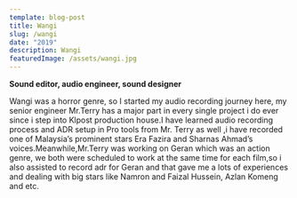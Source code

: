 ```yaml
---
template: blog-post
title: Wangi
slug: /wangi
date: "2019"
description: Wangi
featuredImage: /assets/wangi.jpg
---
```


**Sound editor, audio engineer, sound designer**

Wangi was a horror genre, so I started my audio recording journey here, my senior engineer Mr.Terry has a major part in every single project i do ever since i step into Klpost production house.I have learned audio recording process and ADR setup in Pro tools from Mr. Terry as well ,i have recorded one of Malaysia’s prominent stars Era Fazira and Sharnas Ahmad’s voices.Meanwhile,Mr.Terry was working on Geran which was an action genre, we both were scheduled to work at the same time for each film,so i also assisted to record adr for Geran and that gave me a lots of experiences and dealing with big stars like Namron and Faizal Hussein, Azlan Komeng and etc.
